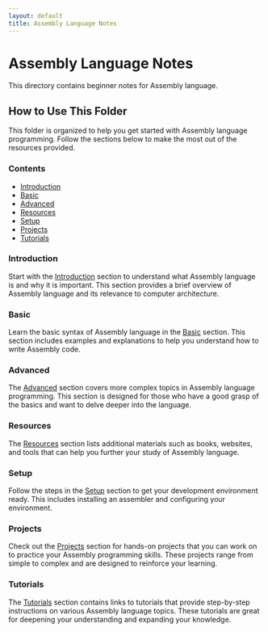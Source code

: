 ```yaml
---
layout: default
title: Assembly Language Notes
---
```

# Assembly Language Notes

This directory contains beginner notes for Assembly language.

## How to Use This Folder

This folder is organized to help you get started with Assembly language programming. Follow the sections below to make the most out of the resources provided.

### Contents

- [Introduction](#introduction)
- [Basic](#basic)
- [Advanced](#advanced)
- [Resources](#resources)
- [Setup](#setup)
- [Projects](#projects)
- [Tutorials](#tutorials)

### Introduction

Start with the [Introduction](#introduction) section to understand what Assembly language is and why it is important. This section provides a brief overview of Assembly language and its relevance to computer architecture.

### Basic

Learn the basic syntax of Assembly language in the [Basic](#basic) section. This section includes examples and explanations to help you understand how to write Assembly code.

### Advanced

The [Advanced](#advanced) section covers more complex topics in Assembly language programming. This section is designed for those who have a good grasp of the basics and want to delve deeper into the language.

### Resources

The [Resources](#resources) section lists additional materials such as books, websites, and tools that can help you further your study of Assembly language.

### Setup

Follow the steps in the [Setup](#setup) section to get your development environment ready. This includes installing an assembler and configuring your environment.

### Projects

Check out the [Projects](#projects) section for hands-on projects that you can work on to practice your Assembly programming skills. These projects range from simple to complex and are designed to reinforce your learning.

### Tutorials

The [Tutorials](#tutorials) section contains links to tutorials that provide step-by-step instructions on various Assembly language topics. These tutorials are great for deepening your understanding and expanding your knowledge.
